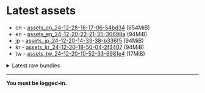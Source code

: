# Latest assets
- cn - [assets_cn_24-12-28-16-17-06-54bd34](https://github.com/ArknightsAssets/NewAssets/actions/runs/12533823006/artifacts/2368994229) (654MiB)
- en - [assets_en_24-12-20-22-21-35-30698a](https://github.com/ArknightsAssets/NewAssets/actions/runs/12466939089/artifacts/2355826059) (94MiB)
- jp - [assets_jp_24-12-20-14-33-38-b336f5](https://github.com/ArknightsAssets/NewAssets/actions/runs/12466939089/artifacts/2355828452) (94MiB)
- kr - [assets_kr_24-12-20-18-50-04-2f3407](https://github.com/ArknightsAssets/NewAssets/actions/runs/12466939089/artifacts/2355828458) (94MiB)
- tw - [assets_tw_24-12-20-10-52-33-6981e4](https://github.com/ArknightsAssets/NewAssets/actions/runs/12466939089/artifacts/2355824782) (17MiB)

<details>
<summary>Latest raw bundles</summary>

- cn - [bundles_cn_24-12-28-16-17-06-54bd34](https://github.com/ArknightsAssets/NewAssets/actions/runs/12533823006/artifacts/2368994424) (222MiB)
- en - [bundles_en_24-12-20-22-21-35-30698a](https://github.com/ArknightsAssets/NewAssets/actions/runs/12466939089/artifacts/2355826138) (30MiB)
- jp - [bundles_jp_24-12-20-14-33-38-b336f5](https://github.com/ArknightsAssets/NewAssets/actions/runs/12466939089/artifacts/2355828556) (30MiB)
- kr - [bundles_kr_24-12-20-18-50-04-2f3407](https://github.com/ArknightsAssets/NewAssets/actions/runs/12466939089/artifacts/2355828551) (29MiB)
- tw - [bundles_tw_24-12-20-10-52-33-6981e4](https://github.com/ArknightsAssets/NewAssets/actions/runs/12466939089/artifacts/2355824870) (6.8MiB)

</details>

---

**You must be logged-in.**
